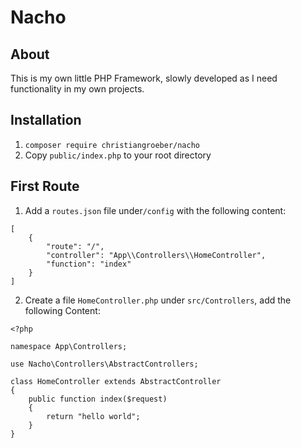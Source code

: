# Nacho

## About
This is my own little PHP Framework, slowly developed as I need functionality in my own projects.

## Installation
1. `composer require christiangroeber/nacho`
2. Copy `public/index.php` to your root directory

## First Route
1. Add a `routes.json` file under`/config` with the following content:
```
[
    {
        "route": "/",
        "controller": "App\\Controllers\\HomeController",
        "function": "index" 
    }
]
```
2. Create a file `HomeController.php` under `src/Controllers`, add the following Content:
```
<?php

namespace App\Controllers;

use Nacho\Controllers\AbstractControllers;

class HomeController extends AbstractController
{
    public function index($request)
    {
        return "hello world"; 
    }
}
```